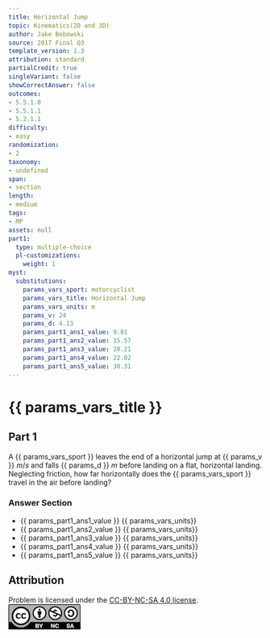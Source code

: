 ```yaml
---
title: Horizontal Jump
topic: Kinematics(2D and 3D)
author: Jake Bobowski
source: 2017 Final Q3
template_version: 1.3
attribution: standard
partialCredit: true
singleVariant: false
showCorrectAnswer: false
outcomes:
- 5.5.1.0
- 5.5.1.1
- 5.2.1.1
difficulty:
- easy
randomization:
- 2
taxonomy:
- undefined
span:
- section
length:
- medium
tags:
- MP
assets: null
part1:
  type: multiple-choice
  pl-customizations:
    weight: 1
myst:
  substitutions:
    params_vars_sport: motorcyclist
    params_vars_title: Horizontal Jump
    params_vars_units: m
    params_v: 24
    params_d: 4.13
    params_part1_ans1_value: 9.81
    params_part1_ans2_value: 15.57
    params_part1_ans3_value: 20.21
    params_part1_ans4_value: 22.02
    params_part1_ans5_value: 30.31
---
```

# {{ params_vars_title }}

## Part 1

A {{ params_vars_sport }} leaves the end of a horizontal jump at {{ params_v }} $m/s$ and falls {{ params_d }} $m$ before landing on a flat, horizontal landing.
Neglecting friction, how far horizontally does the {{ params_vars_sport }} travel in the air before landing?

### Answer Section

- {{ params_part1_ans1_value }} {{ params_vars_units}}
- {{ params_part1_ans2_value }} {{ params_vars_units}}
- {{ params_part1_ans3_value }} {{ params_vars_units}}
- {{ params_part1_ans4_value }} {{ params_vars_units}}
- {{ params_part1_ans5_value }} {{ params_vars_units}}

## Attribution

Problem is licensed under the [CC-BY-NC-SA 4.0 license](https://creativecommons.org/licenses/by-nc-sa/4.0/).<br> ![The Creative Commons 4.0 license requiring attribution-BY, non-commercial-NC, and share-alike-SA license.](https://raw.githubusercontent.com/firasm/bits/master/by-nc-sa.png)